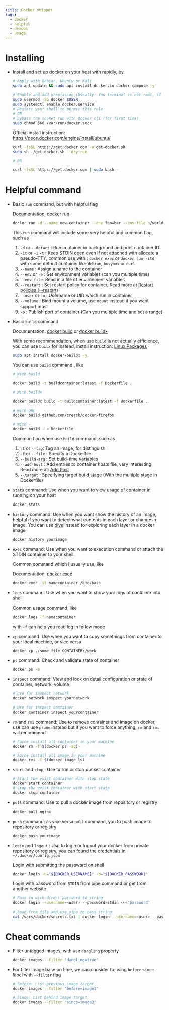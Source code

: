 ```yaml
---
title: Docker snippet
tags:
  - docker
  - helpful
  - devops
  - usage
---
```

# Installing

- Install and set up docker on your host with rapidly, by

	```bash
	# Apply with Debian, Ubuntu or Kali
	sudo apt update && sudo apt install docker.io docker-compose -y
	
	# Enable and add permission (Usually: You terminal is not root, if root you can escape)
	sudo usermod -aG docker $USER
	sudo systemctl enable docker.service
	# Restart your shell to permit this rule
	# OR
	# Bybass the socket run with docker cli (for first time)
	sudo chmod 666 /var/run/docker.sock
	```

	Official install instruction: https://docs.docker.com/engine/install/ubuntu/

	```bash
	curl -fsSL https://get.docker.com -o get-docker.sh
	sudo sh ./get-docker.sh --dry-run
	
	# OR
	
	curl -fsSL https://get.docker.com | sudo bash -
	```

# Helpful command

- Basic `run` command, but with helpful flag

	Documentation: [docker run](https://docs.docker.com/reference/cli/docker/container/run/)

	```bash
	docker run -d --name new-container --env foo=bar --env-file ~/world_env --restart always -u root --volume new:/data -p 80:80 -p 2345-5678:2345:5678 busybox
	```

	This `run` command will include some very helpful and common flag, such as
	
	1. `-d` or `--detact` : Run container in background and print container ID
	2. `-it` or `-i`  `-t` : Keep STDIN open even if not attached with allocate a pseudo-TTY, common use with : `docker exec` or `docker run -itd` with some default container like `debian`, `busybox` or `curl`
	3. `--name` : Assign a name to the container
	4. `--env` or `-e` :  Set environment variables (can you multiple time)
	5. `--env-file`:  Read in a file of environment variables
	6. `--restart` : Set restart policy for container, Read more at [Restart policies (--restart)](https://docs.docker.com/reference/cli/docker/container/run/#restart)
	7. `--user` or `-u` : Username or UID which run in container
	8. `--volume` : Bind mount a volume, use `mount` instead if you want support most
	9. `-p` : Publish port of container (Can you multiple time and set a range)

- Basic `build` command

	Documentation: [docker build](https://docs.docker.com/reference/cli/docker/image/build/) or [docker buildx](https://docs.docker.com/reference/cli/docker/buildx/)

	With some recommendation, when use `build` is not actually efficience, you can use `builx` for instead, install instruction: [Linux Packages](https://github.com/docker/buildx?tab=readme-ov-file#linux-packages)
	
	```bash
	sudo apt install docker-buildx -y
	```

	You can use `build` command , like
	
	```bash
	# With build
	
	docker build -t buildcontainer:latest -f Dockerfile .
	
	# With buildx
	
	docker buildx build -t buildcontainer:latest -f Dockerfile .
	
	# With URL
	docker build github.com/creack/docker-firefox
	
	# With -
	docker build - < Dockerfile
	```
	
	Common flag when use `build` command, such as
	1. `-t` or `--tag`: Tag an image, for distinguish
	2. `-f` or `--file` : Specify a Dockerfile
	3. `--build-arg` : Set build-time variables
	4. `--add-host` : Add entries to container hosts file, very interesting. Read more at: [Add host](https://docs.docker.com/reference/cli/docker/image/build/#add-host)
	5. `--target` : Specifying target build stage (With the multiple stage in Dockerfile)


- `stats` command: Use when you want to view usage of container in running on your host

	```bash
	docker stats
	```


- `history` command: Use when you want show the history of an image, helpful if you want to detect what contents in each layer or change in image. You can use [dive](https://github.com/wagoodman/dive) instead for exploring each layer in a docker image

	```bash
	docker history yourimage
	```

- `exec` command: Use when you want to execution command or attach the STDIN container to your shell

	Common command which I usually use, like

	Documentation: [docker exec](https://docs.docker.com/reference/cli/docker/container/exec/)
	
	```bash
	docker exec -it namecontainer /bin/bash
	```

- `logs` command: Use when you want to show your logs of container into shell

	Common usage command, like

	```bash
	docker logs -f namecontainer
	```
	
	with `-f` can help you read log in follow mode

- `cp` command: Use when you want to copy somethings from container to your local machine, or vice versa
	
	```bash
	docker cp ./some_file CONTAINER:/work
	```

- `ps` command: Check and validate state of container
	
	```bash
	docker ps -a 
	```

- `inspect` command: View and look on detail configuration or state of container, network, volume

	```bash
	# Use for inspect network
	docker network inspect yournetwork
	
	# Use for inspect container
	docker container inspect yourcontainer
	```

- `rm` and `rmi` command: Use to remove container and image on docker, use can use `prune` instead but if you want to force anything, `rm` and `rmi` will recommend
	
	```bash
	# Force install all container in your machine
	docker rm -f $(docker ps -aq)
	
	# Force install all image in your machine
	docker rmi -f $(docker image ls)
	```

- `start` and `stop` : Use to run or stop docker container

	```bash
	# Start the exist container with stop state
	docker start container
	# Stop the exist container with start state
	docker stop container
	```

- `pull` command: Use to pull a docker image from repository or registry
	
	```bash
	docker pull nginx
	```

- `push` command: as vice versa `pull` command, you to push image to repository or registry

	```bash
	docker push yourimage
	```

- `login` and `logout` : Use to login or logout your docker from private repository or registry, you can found the credentials in `~/.docker/config.json`

	Login with submitting the password on shell

	```bash
	docker login -u="${DOCKER_USERNAME}" -p="${DOCKER_PASSWORD}"
	```

	Login with password from `STDIN` from pipe command or get from another website

	```bash
	# Pass in with direct password to string
	docker login --username=<user> --password-stdin <<<'password'

	# Read from file and use pipe to pass string
	cat /vars/docker/secrets.txt | docker login --username=<user> --password-stdin
	```

# Cheat commands

- Filter untagged images, with use `dangling` property

	```bash
	docker images --filter "dangling=true"
	```

- For filter image base on time, we can consider to using `before` `since` label with `--filter` flag

	```bash
	# Before: List previous image target
	docker images --filter "before=image1"
	
	# Since: List behind image target
	docker images --filter "since=image3"
	```
